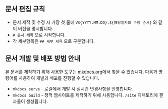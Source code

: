 ## 문서 편집 규칙

* 문서 제작 및 수정 시 가장 첫 줄에 `V${YYYY.MM.DD}.${해당일자의 수정 순서}` 와 같이 버전을 명시합니다.
* `# 문서 제목` 으로 시작합니다.
* 각 세부항목은 `## 세부 제목` 으로 구분합니다.


## 문서 개발 및 배포 방법 안내

본 문서를 제작하기 위해 사용한 도구는 [mkdocs.org](https://www.mkdocs.org)에서 찾을 수 있습니다. 
다음과 명령어를 사용하여 개발과 배포를 진행할 수 있습니다.

* `mkdocs serve` - 로컬에서 개발 시 실시간 변경사항을 반영합니다.
* `mkdocs build` - 정적 웹사이트를 제작하기 위해 사용합니다. `/site` 디렉토리에 결과물이 생성됩니다.